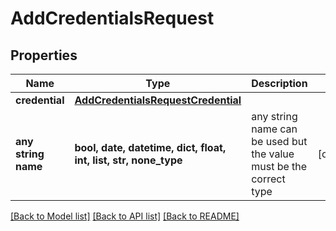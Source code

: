 # AddCredentialsRequest


## Properties
Name | Type | Description | Notes
------------ | ------------- | ------------- | -------------
**credential** | [**AddCredentialsRequestCredential**](AddCredentialsRequestCredential.md) |  | 
**any string name** | **bool, date, datetime, dict, float, int, list, str, none_type** | any string name can be used but the value must be the correct type | [optional]

[[Back to Model list]](../README.md#documentation-for-models) [[Back to API list]](../README.md#documentation-for-api-endpoints) [[Back to README]](../README.md)


